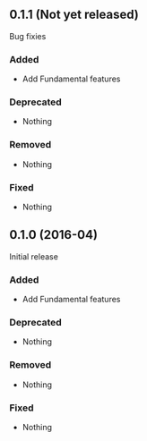 ## 0.1.1 (Not yet released)

Bug fixies

### Added

- Add Fundamental features

### Deprecated

- Nothing

### Removed

- Nothing

### Fixed

- Nothing


## 0.1.0 (2016-04)

Initial release

### Added

- Add Fundamental features

### Deprecated

- Nothing

### Removed

- Nothing

### Fixed

- Nothing
